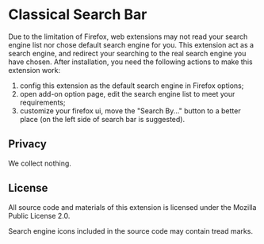 # Classical Search Bar

Due to the limitation of Firefox, web extensions may not read your search engine list nor chose default search engine for you. This extension act as a search engine, and redirect your searching to the real search engine you have chosen. After installation, you need the following actions to make this extension work:

1. config this extension as the default search engine in Firefox options;
2. open add-on option page, edit the search engine list to meet your requirements;
3. customize your firefox ui, move the "Search By..." button to a better place (on the left side of search bar is suggested).

## Privacy

We collect nothing.

## License

All source code and materials of this extension is licensed under the Mozilla Public License 2.0.

Search engine icons included in the source code may contain tread marks.
